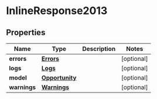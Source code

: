# InlineResponse2013

## Properties
Name | Type | Description | Notes
------------ | ------------- | ------------- | -------------
**errors** | [**Errors**](Errors.md) |  |  [optional]
**logs** | [**Logs**](Logs.md) |  |  [optional]
**model** | [**Opportunity**](Opportunity.md) |  |  [optional]
**warnings** | [**Warnings**](Warnings.md) |  |  [optional]
